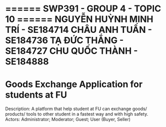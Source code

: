  ====== SWP391 - GROUP 4 - TOPIC 10 ====== 
       NGUYỄN HUỲNH MINH TRÍ -  SE184714
       CHÂU ANH TUẤN         -  SE184736
       TẠ ĐỨC THẮNG          -  SE184727
       CHU QUỐC THÀNH        -  SE184888
===================================================
  Goods Exchange Application for students at FU
===================================================
 Description: A platform that help student at FU 
             can exchange goods/ products/ tools 
             to other student in a fastest way 
             and with high safety.
 Actors:     Administrator; Moderator; Guest; 
             User (Buyer, Seller)
        



